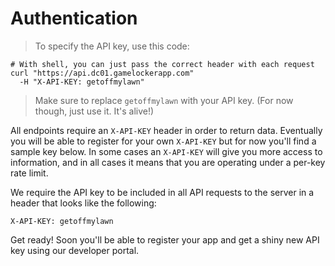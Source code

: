 # Authentication

> To specify the API key, use this code:

<!-- ```ruby
require 'kittn'

api = Kittn::APIClient.authorize!('meowmeowmeow')
```

```python
import kittn

api = kittn.authorize('meowmeowmeow')
``` -->

```shell
# With shell, you can just pass the correct header with each request
curl "https://api.dc01.gamelockerapp.com"
  -H "X-API-KEY: getoffmylawn"
```

<!-- ```javascript
const kittn = require('kittn');

let api = kittn.authorize('meowmeowmeow');
``` -->

> Make sure to replace `getoffmylawn` with your API key. (For now though, just use it.  It's alive!)

All endpoints require an `X-API-KEY` header in order to return data.  Eventually
you will be able to register for your own `X-API-KEY` but for now you'll find
a sample key below. In some cases an `X-API-KEY` will give you more access
to information, and in all cases it means that you are operating under a per-key
rate limit.

We require the API key to be included in all API requests to the server in a header that looks like the following:

`X-API-KEY: getoffmylawn`

<aside class="notice">
Get ready!  Soon you'll be able to register your app and get a shiny new API key using our developer portal.
</aside>
